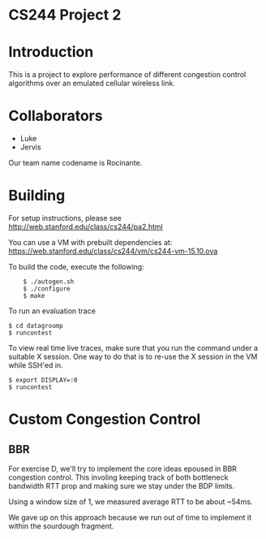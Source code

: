 # CS244 Project 2

# Introduction
This is a project to explore performance of different congestion control algorithms
over an emulated cellular wireless link.

# Collaborators
* Luke
* Jervis

Our team name codename is Rocinante.

# Building
For setup instructions, please see http://web.stanford.edu/class/cs244/pa2.html

You can use a VM with prebuilt dependencies at: https://web.stanford.edu/class/cs244/vm/cs244-vm-15.10.ova

To build the code, execute the following:
```
	$ ./autogen.sh
	$ ./configure
	$ make
```

To run an evaluation trace
```
$ cd datagroump
$ runcontest
```


To view real time live traces, make sure that you run the command under a suitable X session.
One way to do that is to re-use the X session in the VM while SSH'ed in.
```
$ export DISPLAY=:0
$ runcontest
```


# Custom Congestion Control
## BBR

For exercise D, we'll try to implement the core ideas epoused in BBR congestion control.
This involing keeping track of both bottleneck bandwidth RTT prop and making sure we
stay under the BDP limits.

Using a window size of 1, we measured average RTT to be about ~54ms.

We gave up on this approach because we run out of time to implement it within the sourdough fragment.



